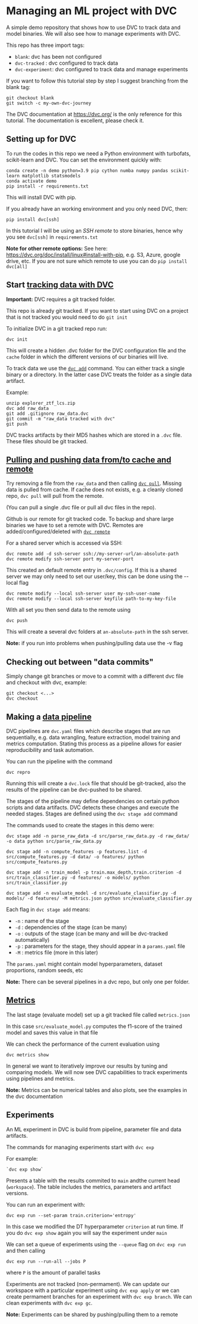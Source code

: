
# Managing an ML project with DVC

A simple demo repository that shows how to use DVC to track data and model binaries. We will also see how to manage experiments with DVC. 

This repo has three import tags:

- `blank`: dvc has been not configured
- `dvc-tracked` : dvc configured to track data 
- `dvc-experiment`: dvc configured to track data and manage experiments

If you want to follow this tutorial step by step I suggest branching from the blank tag:

    git checkout blank
    git switch -c my-own-dvc-journey

The DVC documentation at https://dvc.org/ is the only reference for this tutorial. The documentation is excellent, please check it. 

## Setting up for DVC

To run the codes in this repo we need a Python environment with turbofats, scikit-learn and DVC. You can set the environment quickly with:

    conda create -n demo python=3.9 pip cython numba numpy pandas scikit-learn matplotlib statsmodels
    conda activate demo
    pip install -r requirements.txt

This will install DVC with pip. 

If you already have an working environment and you only need DVC, then:

    pip install dvc[ssh]

In this tutorial I will be using an *SSH remote* to store binaries, hence why you see `dvc[ssh]` in `requirements.txt`

**Note for other remote options:** See here: https://dvc.org/doc/install/linux#install-with-pip, e.g. S3, Azure, google drive, etc. If you are not sure which remote to use you can do `pip install dvc[all]`


## Start [tracking data with DVC](https://dvc.org/doc/start/data-management/data-versioning)

**Important:** DVC requires a git tracked folder. 

This repo is already git tracked. If you want to start using DVC on a project that is not tracked you would need to do `git init`

To initialize DVC in a git tracked repo run:

    dvc init
    
This will create a hidden .dvc folder for the DVC configuration file and the `cache` folder in which the different versions of our binaries will live.

To track data we use the [`dvc add`](https://dvc.org/doc/command-reference/add) command. You can either track a single binary or a directory. In the latter case DVC treats the folder as a single data artifact.

Example:

    unzip explorer_ztf_lcs.zip
    dvc add raw_data
    git add .gitignore raw_data.dvc
    git commit -m "raw_data tracked with dvc"
    git push

DVC tracks artifacts by their MD5 hashes which are stored in a `.dvc` file. These files should be git tracked.

## [Pulling and pushing data from/to cache and remote](https://dvc.org/doc/start/data-management/data-pipelines)

Try removing a file from the `raw_data` and then calling [`dvc pull`](https://dvc.org/doc/command-reference/pull). Missing data is pulled from cache. If cache does not exists, e.g. a cleanly cloned repo, `dvc pull` will pull from the remote.

(You can pull a single .dvc file or pull all dvc files in the repo).

Github is our remote for git tracked code. To backup and share large binaries we have to set a remote with DVC. Remotes are added/configured/deleted with [`dvc remote`](https://dvc.org/doc/command-reference/remote#remote)

For a shared server which is accessed via SSH:

    dvc remote add -d ssh-server ssh://my-server-url/an-absolute-path
    dvc remote modify ssh-server port my-server-port

This created an default remote entry in `.dvc/config`. If this is a shared server we may only need to set our user/key, this can be done using the --local flag

    dvc remote modify --local ssh-server user my-ssh-user-name
    dvc remote modify --local ssh-server keyfile path-to-my-key-file

With all set you then send data to the remote using

    dvc push
    
This will create a several dvc folders at `an-absolute-path` in the ssh server. 

**Note:** if you run into problems when pushing/pulling data use the -v flag

## Checking out between "data commits"

Simply change git branches or move to a commit with a different dvc file and checkout with dvc, example:

    git checkout <...>
    dvc checkout

## Making a [data pipeline](https://dvc.org/doc/start/data-management/data-pipelines)

DVC pipelines are `dvc.yaml` files which describe stages that are run sequentially, e.g. data wrangling, feature extraction, model training and metrics computation. Stating this process as a pipeline allows for easier reproducibility and task automation.

You can run the pipeline with the command

    dvc repro

Running this will create a `dvc.lock` file that should be git-tracked, also the results of the pipeline can be dvc-pushed to be shared.

The stages of the pipeline may define dependencies on certain python scripts and data artifacts. DVC detects these changes and execute the needed stages. Stages are defined using the `dvc stage add` command

The commands used to create the stages in this demo were:

    dvc stage add -n parse_raw_data -d src/parse_raw_data.py -d raw_data/ -o data python src/parse_raw_data.py 

    dvc stage add -n compute_features -p features.list -d src/compute_features.py -d data/ -o features/ python src/compute_features.py

    dvc stage add -n train_model -p train.max_depth,train.criterion -d src/train_classifier.py -d features/ -o models/ python src/train_classifier.py

    dvc stage add -n evaluate_model -d src/evaluate_classifier.py -d models/ -d features/ -M metrics.json python src/evaluate_classifier.py


Each flag in `dvc stage add` means:

- `-n` : name of the stage
- `-d` : dependencies of the stage (can be many)
- `-o` : outputs of the stage (can be many and will be dvc-tracked automatically)
- `-p` : parameters for the stage, they should appear in a `params.yaml` file
- `-M` : metrics file (more in this later)

The `params.yaml` might contain model hyperparameters, dataset proportions, random seeds, etc

**Note:** There can be several pipelines in a dvc repo, but only one per folder.

## [Metrics](https://dvc.org/doc/start/data-management/metrics-parameters-plots)

The last stage (evaluate model) set up a git tracked file called `metrics.json` 

In this case `src/evaluate_model.py` computes the f1-score of the trained model and saves this value in that file

We can check the performance of the current evaluation using

    dvc metrics show 

In general we want to iteratively improve our results by tuning and comparing models. We will now see DVC capabilities to track experiments using pipelines and metrics.

**Note:** Metrics can be numerical tables and also plots, see the examples in the dvc documentation

## Experiments 

An ML experiment in DVC is build from pipeline, parameter file and data artifacts. 

The commands for managing experiments start with `dvc exp`

For example:

    `dvc exp show`

Presents a table with the results  commited to `main` andthe current head (`workspace`). The table includes the metrics, parameters and artifact versions.

You can run an experiment with:

    dvc exp run --set-param train.criterion='entropy'

In this case we modified the DT hyperparameter `criterion` at run time. If you do `dvc exp show` again you will say the experiment under `main`

We can set a queue of experiments using the `--queue` flag on `dvc exp run` and then calling

    dvc exp run --run-all --jobs P

where `P` is the amount of parallel tasks

Experiments are not tracked (non-permament). We can update our workspace with a particular experiment using `dvc exp apply` or we can create permament branches for an experiment with `dvc exp branch`. We can clean experiments with `dvc exp gc`. 

**Note:** Experiments can be shared by pushing/pulling them to a remote

